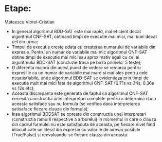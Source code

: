 # Etape:
Mateescu Viorel-Cristian

- In general algoritmul BDD-SAT este mai rapid, mai eficient decat algoritmul CNF-SAT,
obtinand timpi de executie mai mici, mai buni decat cel din urma;
- Timpul de executie creste odata cu cresterea numarului de variabile din expresie. Pentru
un numar de variabile mai mic algoritmul CNF-SAT obtine timpi de executie mai mici sau
aproximativ egali cu cei ai algoritmului BDD-SAT (concluzie trasa pe baza primelor 5
teste);
- O diferenta majora din acest punct de vedere se remarca pentru expresiile cu un numar de
variabile mai mare si mai ales pentru cele nesatisfiabile, unde algoritmul BDD-SAT se
evidentiaza prin timpi de executie mult mai mici fata de algoritmul CNF-SAT (0.71s vs
34s, 0.36s vs 12s etc);
- Aceasta discrepanta este generata de faptul ca algoritmul CNF-SAT necesita constructia
unei interpretari complete pentru a determina daca aceasta satisface sau nu formula (se
verifica daca interpretarea satisaface fiecare clauza din formula);
- Insa algoritmul BDDSAT se opreste din constructia unei interpretari (constructia ramurii respective a arborelui)
in momentul in care o clauza din cadrul formulei nu este satisfacuta de aceasta, pe fiecare
nivel fiind inlocuit cate un literal din expresie cu valorile de adevar posibile (True/False)
si reevaluandu-se fiecare clauza din aceasta.